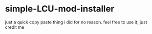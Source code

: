 # simple-LCU-mod-installer

just a quick copy paste thing i did for no reason. feel free to use it, just credit me
